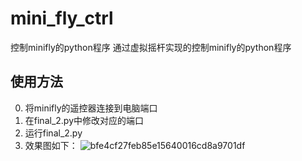 # mini_fly_ctrl
控制minifly的python程序
通过虚拟摇杆实现的控制minifly的python程序

## 使用方法
0. 将minifly的遥控器连接到电脑端口
1. 在final_2.py中修改对应的端口
2. 运行final_2.py
3. 效果图如下：
![bfe4cf27feb85e15640016cd8a9701df](https://github.com/user-attachments/assets/97a27b51-1c6b-4d8e-b718-e60fed9e64da)
